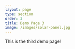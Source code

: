 ```yaml
---
layout: page
type: section
order: 3 
title: Demo Page 3
image: /images/solar-panel.jpg
---
```


This is the third demo page!
